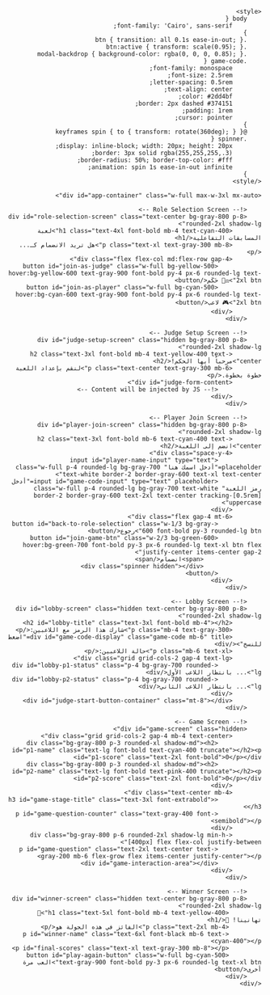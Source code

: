 <!DOCTYPE html>
<html lang="ar" dir="rtl">
<head>
    <meta charset="UTF-8">
    <meta name="viewport" content="width=device-width, initial-scale=1.0">
    <title>لعبة المسابقات التفاعلية</title>
    <script src="https://cdn.tailwindcss.com"></script>
    <link rel="preconnect" href="https://fonts.googleapis.com">
    <link rel="preconnect" href="https://fonts.gstatic.com" crossorigin>
    <link href="https://fonts.googleapis.com/css2?family=Cairo:wght@400;700;900&display=swap" rel="stylesheet">
    <script src="https://cdn.jsdelivr.net/npm/canvas-confetti@1.9.2/dist/confetti.browser.min.js"></script>

    <style>
        body {
            font-family: 'Cairo', sans-serif;
        }
        .btn { transition: all 0.1s ease-in-out; }
        .btn:active { transform: scale(0.95); }
        .modal-backdrop { background-color: rgba(0, 0, 0, 0.85); }
        .game-code {
            font-family: monospace;
            font-size: 2.5rem;
            letter-spacing: 0.5rem;
            text-align: center;
            color: #2dd4bf;
            border: 2px dashed #374151;
            padding: 1rem;
            cursor: pointer;
        }
        @keyframes spin { to { transform: rotate(360deg); } }
        .spinner {
            display: inline-block; width: 20px; height: 20px;
            border: 3px solid rgba(255,255,255,.3);
            border-radius: 50%; border-top-color: #fff;
            animation: spin 1s ease-in-out infinite;
        }
    </style>
</head>
<body class="bg-gray-900 text-white flex items-center justify-center min-h-screen p-4">

    <div id="app-container" class="w-full max-w-3xl mx-auto">

        <!-- Role Selection Screen -->
        <div id="role-selection-screen" class="text-center bg-gray-800 p-8 rounded-2xl shadow-lg">
            <h1 class="text-4xl font-bold mb-4 text-cyan-400">لعبة المسابقات التفاعلية</h1>
            <p class="text-xl text-gray-300 mb-8">هل تريد الانضمام كـ...</p>
            <div class="flex flex-col md:flex-row gap-4">
                <button id="join-as-judge" class="w-full bg-yellow-500 hover:bg-yellow-600 text-gray-900 font-bold py-4 px-6 rounded-lg text-2xl btn">👨‍⚖️ حَكَم</button>
                <button id="join-as-player" class="w-full bg-cyan-500 hover:bg-cyan-600 text-gray-900 font-bold py-4 px-6 rounded-lg text-2xl btn">🎮 لاعب</button>
            </div>
        </div>
        
        <!-- Judge Setup Screen -->
        <div id="judge-setup-screen" class="hidden bg-gray-800 p-8 rounded-2xl shadow-lg">
            <h2 class="text-3xl font-bold mb-4 text-yellow-400 text-center">مرحباً أيها الحكم!</h2>
            <p class="text-center text-gray-300 mb-6">لنقم بإعداد اللعبة خطوة بخطوة.</p>
            <div id="judge-form-content">
                <!-- Content will be injected by JS -->
            </div>
        </div>

        <!-- Player Join Screen -->
        <div id="player-join-screen" class="hidden bg-gray-800 p-8 rounded-2xl shadow-lg">
            <h2 class="text-3xl font-bold mb-6 text-cyan-400 text-center">انضم إلى اللعبة</h2>
            <div class="space-y-4">
                <input id="player-name-input" type="text" placeholder="أدخل اسمك هنا" class="w-full p-4 rounded-lg bg-gray-700 text-white border-2 border-gray-600 text-xl text-center">
                <input id="game-code-input" type="text" placeholder="أدخل رمز اللعبة" class="w-full p-4 rounded-lg bg-gray-700 text-white border-2 border-gray-600 text-2xl text-center tracking-[0.5rem] uppercase">
            </div>
            <div class="flex gap-4 mt-6">
                <button id="back-to-role-selection" class="w-1/3 bg-gray-600 font-bold py-3 rounded-lg btn">رجوع</button>
                <button id="join-game-btn" class="w-2/3 bg-green-600 hover:bg-green-700 font-bold py-3 px-6 rounded-lg text-xl btn flex justify-center items-center gap-2">
                    <span>انضمام</span>
                    <div class="spinner hidden"></div>
                </button>
            </div>
        </div>

        <!-- Lobby Screen -->
        <div id="lobby-screen" class="hidden text-center bg-gray-800 p-8 rounded-2xl shadow-lg">
            <h2 id="lobby-title" class="text-3xl font-bold mb-4"></h2>
            <p class="mb-4 text-gray-300">شارك هذا الرمز مع اللاعبين:</p>
            <div id="game-code-display" class="game-code mb-6" title="اضغط للنسخ"></div>
            <p class="mb-6 text-xl">حالة اللاعبين:</p>
            <div class="grid grid-cols-2 gap-4 text-lg">
                <div id="lobby-p1-status" class="p-4 bg-gray-700 rounded-lg">... بانتظار اللاعب الأول</div>
                <div id="lobby-p2-status" class="p-4 bg-gray-700 rounded-lg">... بانتظار اللاعب الثاني</div>
            </div>
            <div id="judge-start-button-container" class="mt-8"></div>
        </div>

        <!-- Game Screen -->
        <div id="game-screen" class="hidden">
            <div class="grid grid-cols-2 gap-4 mb-4 text-center">
                <div class="bg-gray-800 p-3 rounded-xl shadow-md"><h2 id="p1-name" class="text-lg font-bold text-cyan-400 truncate"></h2><p id="p1-score" class="text-2xl font-bold">0</p></div>
                <div class="bg-gray-800 p-3 rounded-xl shadow-md"><h2 id="p2-name" class="text-lg font-bold text-pink-400 truncate"></h2><p id="p2-score" class="text-2xl font-bold">0</p></div>
            </div>
            <div class="text-center mb-4">
                <h3 id="game-stage-title" class="text-3xl font-extrabold"></h3>
                <p id="game-question-counter" class="text-gray-400 font-semibold"></p>
            </div>
            <div class="bg-gray-800 p-6 rounded-2xl shadow-lg min-h-[400px] flex flex-col justify-between">
                <p id="game-question" class="text-2xl text-center text-gray-200 mb-6 flex-grow flex items-center justify-center"></p>
                <div id="game-interaction-area"></div>
            </div>
        </div>
        
        <!-- Winner Screen -->
        <div id="winner-screen" class="hidden text-center bg-gray-800 p-8 rounded-2xl shadow-lg">
             <h1 class="text-5xl font-bold mb-4 text-yellow-400">🎉 تهانينا! 🎊</h1>
             <p class="text-2xl mb-4">الفائز في هذه الجولة هو</p>
             <p id="winner-name" class="text-6xl font-black mb-6 text-cyan-400"></p>
             <p id="final-scores" class="text-xl text-gray-300 mb-8"></p>
             <button id="play-again-button" class="w-full bg-cyan-500 text-gray-900 font-bold py-3 px-6 rounded-lg text-xl btn">العب مرة أخرى</button>
        </div>
    </div>

<script type="module">
    // =================================================================
    //  EXPLANATION: HOW THE INTERNET & AI ARE CONNECTED
    // =================================================================
    //
    // 1. REAL-TIME DATABASE (Firebase Firestore):
    //    - The lines below starting with `import { ... } from "firebase/...";` load the Firebase library from the internet.
    //    - `initializeApp(firebaseConfig)` connects our game to a specific cloud database.
    //    - `onSnapshot(...)` is the magic function. It creates a LIVE connection. Whenever data changes in the database
    //      (e.g., a player submits an answer), Firestore automatically sends the update to everyone's browser,
    //      and the `renderCurrentState` function is called to update the screen. This is how the judge and players
    //      see everything happen in real-time without refreshing the page.
    //
    // 2. ARTIFICIAL INTELLIGENCE (Google Gemini):
    //    - The `API_URL_GENERATE` constant holds the specific internet address (API endpoint) for Google's Gemini AI model.
    //    - The `callGemini(...)` function is where we talk to the AI. It uses the browser's built-in `fetch` command
    //      to send a request over the internet to that address.
    //    - We send the AI a "prompt" (our instructions) and a "schema" (the JSON format we want back).
    //    - The AI processes our request and sends back a response, which we then use in the game (e.g., to generate a question
    //      or get a scoring recommendation).
    //
    // IN SHORT: Firebase provides the live connection between users, and the Gemini API provides the "brain" for AI features.
    // No extra setup is needed from you; it's all handled in this code.
    //
    // =================================================================

    // --- Firebase SDKs ---
    import { initializeApp } from "https://www.gstatic.com/firebasejs/11.6.1/firebase-app.js";
    import { getAuth, signInAnonymously } from "https://www.gstatic.com/firebasejs/11.6.1/firebase-auth.js";
    import { getFirestore, doc, getDoc, setDoc, updateDoc, onSnapshot, runTransaction } from "https://www.gstatic.com/firebasejs/11.6.1/firebase-firestore.js";

    // --- Firebase Config ---
    // Import the functions you need from the SDKs you need
import { initializeApp } from "firebase/app";
import { getAnalytics } from "firebase/analytics";
// TODO: Add SDKs for Firebase products that you want to use
// https://firebase.google.com/docs/web/setup#available-libraries

// Your web app's Firebase configuration
// For Firebase JS SDK v7.20.0 and later, measurementId is optional
const firebaseConfig = {
  apiKey: "AIzaSyDm5xJl2BKWa0YVj1XFfyd9gqWBbcpMXpI",
  authDomain: "my-quiz-game-server-48e8c.firebaseapp.com",
  projectId: "my-quiz-game-server-48e8c",
  storageBucket: "my-quiz-game-server-48e8c.firebasestorage.app",
  messagingSenderId: "845367930761",
  appId: "1:845367930761:web:28b4274172fa5357b8fb58",
  measurementId: "G-D2EPGKFJSS"
};

// Initialize Firebase
const app = initializeApp(firebaseConfig);
const analytics = getAnalytics(app);
    }));

    // --- Gemini API Configuration ---
    const API_KEY = "";
    const API_URL_GENERATE = `https://generativelanguage.googleapis.com/v1beta/models/gemini-2.0-flash:generateContent?key=${API_KEY}`;

    // --- Static Game Data ---
    const STAGE_DEFINITIONS = [
        { title: "المرحلة الأولى: ماذا تعرف؟", type: "Open-ended", points: 10 },
        { title: "المرحلة الثانية: الجرس", type: "Buzzer", points: 20 },
        { title: "المرحلة الثالثة: المستحيل", type: "Open-ended", points: 50 },
        { title: "المرحلة الرابعة: المزاد", type: "Auction", points: 10 },
        { title: "المرحلة الخامسة: التشخيص", type: "Open-ended", points: 40 }
    ];
    const QUESTIONS_PER_STAGE = 5;

    // --- DOM Elements ---
    const screens = {
        roleSelection: document.getElementById('role-selection-screen'),
        judgeSetup: document.getElementById('judge-setup-screen'),
        playerJoin: document.getElementById('player-join-screen'),
        lobby: document.getElementById('lobby-screen'),
        game: document.getElementById('game-screen'),
        winner: document.getElementById('winner-screen'),
    };
    const judgeFormContent = document.getElementById('judge-form-content');
    const joinAsJudgeBtn = document.getElementById('join-as-judge');
    const joinAsPlayerBtn = document.getElementById('join-as-player');
    const joinGameBtn = document.getElementById('join-game-btn');
    
    // --- App State ---
    let db, auth;
    let currentUser = {};
    let unsubscribeGame = null;

    // --- Gemini API Function ---
    async function callGemini(prompt, schema) {
        const payload = {
            contents: [{ role: "user", parts: [{ text: prompt }] }],
            generationConfig: {
                responseMimeType: "application/json",
                responseSchema: schema,
            },
        };
        const response = await fetch(API_URL_GENERATE, {
            method: 'POST',
            headers: { 'Content-Type': 'application/json' },
            body: JSON.stringify(payload),
        });
        if (!response.ok) throw new Error(`API Error: ${response.status}`);
        const result = await response.json();
        const text = result.candidates?.[0]?.content?.parts?.[0]?.text;
        return JSON.parse(text.replace(/```json|```/g, '').trim());
    }

    // --- App Logic ---
    
    function showScreen(screenName) {
        Object.values(screens).forEach(s => s.classList.add('hidden'));
        if (screens[screenName]) {
            screens[screenName].classList.remove('hidden');
        }
    }

    async function main() {
        const app = initializeApp(firebaseConfig);
        db = getFirestore(app);
        auth = getAuth(app);
        
        try {
            const userCredential = await signInAnonymously(auth);
            currentUser.uid = userCredential.user.uid;
            showScreen('roleSelection');
        } catch(error) {
            console.error("Anonymous Sign-in failed", error);
            alert("فشل الاتصال بالخادم. يرجى تحديث الصفحة.");
        }
    }

    joinAsJudgeBtn.addEventListener('click', () => {
        currentUser.role = 'judge';
        showScreen('judgeSetup');
        renderJudgeSetupStep(1);
    });

    joinAsPlayerBtn.addEventListener('click', () => {
        currentUser.role = 'player';
        showScreen('playerJoin');
    });
    
    // Judge Setup Flow
    let gameSetupData = { stages: Array(STAGE_DEFINITIONS.length).fill(null).map(() => ({ questions: Array(QUESTIONS_PER_STAGE).fill(null) })) };
    function renderJudgeSetupStep(step) {
        if (step === 1) { // Quiz Details
            judgeFormContent.innerHTML = `
                <div class="space-y-4 mb-6">
                    <input id="quiz-title-input" type="text" placeholder="عنوان المسابقة" class="w-full p-3 rounded-lg bg-gray-700" value="${gameSetupData.title || ''}">
                </div>
                <div class="flex gap-4">
                     <button id="back-to-role-selection" class="w-1/3 bg-gray-600 font-bold py-3 rounded-lg btn">رجوع</button>
                    <button id="next-step-btn" class="w-2/3 bg-green-600 font-bold py-3 rounded-lg btn">التالي</button>
                </div>
            `;
            document.getElementById('back-to-role-selection').onclick = () => showScreen('roleSelection');
            document.getElementById('next-step-btn').onclick = () => {
                gameSetupData.title = document.getElementById('quiz-title-input').value || "مسابقة شيقة";
                renderJudgeSetupStep(2);
            };
        } else if (step > 1 && step <= STAGE_DEFINITIONS.length + 1) { // Stages 1-5
            const stageIndex = step - 2;
            const stageDef = STAGE_DEFINITIONS[stageIndex];
            
            let questionsHTML = '';
            for (let i = 0; i < QUESTIONS_PER_STAGE; i++) {
                const qData = gameSetupData.stages[stageIndex].questions[i] || {};
                questionsHTML += `
                    <div class="p-3 bg-gray-900 rounded-lg">
                        <label class="font-bold text-sm">السؤال ${i + 1}:</label>
                        <textarea data-q-index="${i}" class="stage-question-input w-full p-2 mt-1 rounded-lg bg-gray-700" rows="2" placeholder="اكتب السؤال أو ولّده بالـ AI">${qData.question || ''}</textarea>
                        <input type="hidden" data-q-index="${i}" class="stage-answer-input" value="${qData.modelAnswer || ''}">
                        <button data-q-index="${i}" class="ai-generate-btn w-full mt-2 text-sm bg-teal-600 font-bold py-1 rounded-lg btn flex items-center justify-center gap-2">✨ توليد <div class="spinner hidden"></div></button>
                    </div>
                `;
            }

            judgeFormContent.innerHTML = `
                <h3 class="text-2xl font-bold text-center mb-1">${stageDef.title}</h3>
                <p class="text-center text-gray-400 mb-4">(نوع المرحلة: ${stageDef.type})</p>
                <div class="space-y-3 mb-6 max-h-80 overflow-y-auto p-2 border border-gray-700 rounded-lg">${questionsHTML}</div>
                <div class="flex gap-4">
                    <button id="back-step-btn" class="w-1/3 bg-gray-600 font-bold py-3 rounded-lg btn">رجوع</button>
                    <button id="next-step-btn" class="w-2/3 bg-green-600 font-bold py-3 rounded-lg btn">${step === STAGE_DEFINITIONS.length + 1 ? 'إنشاء اللعبة' : 'المرحلة التالية'}</button>
                </div>
            `;
            
            document.getElementById('back-step-btn').onclick = () => {
                renderJudgeSetupStep(step - 1);
            };

            document.querySelectorAll('.ai-generate-btn').forEach(btn => {
                btn.onclick = async (e) => {
                    const qIndex = e.currentTarget.dataset.qIndex;
                    const topic = prompt(`أدخل موضوع للسؤال رقم ${parseInt(qIndex) + 1} لمرحلة "${stageDef.title}":`);
                    if (!topic) return;
                    btn.disabled = true;
                    btn.querySelector('.spinner').classList.remove('hidden');
                    try {
                        const promptText = `For a quiz stage titled '${stageDef.title}', generate a single creative question about '${topic}'. Respond with a JSON object: {"question": "...", "answer": "..."}.`;
                        const schema = { type: "OBJECT", properties: { question: { type: "STRING" }, answer: { type: "STRING" } } };
                        const result = await callGemini(promptText, schema);
                        document.querySelector(`.stage-question-input[data-q-index="${qIndex}"]`).value = result.question;
                        document.querySelector(`.stage-answer-input[data-q-index="${qIndex}"]`).value = result.answer; 
                    } catch (err) {
                        alert("فشل توليد السؤال. يرجى المحاولة مرة أخرى.");
                        console.error(err);
                    } finally {
                        btn.disabled = false;
                        btn.querySelector('.spinner').classList.add('hidden');
                    }
                };
            });
            
            document.getElementById('next-step-btn').onclick = async () => {
                const questionInputs = document.querySelectorAll('.stage-question-input');
                const answerInputs = document.querySelectorAll('.stage-answer-input');
                gameSetupData.stages[stageIndex] = { ...stageDef, questions: [] };
                for (let i = 0; i < QUESTIONS_PER_STAGE; i++) {
                    gameSetupData.stages[stageIndex].questions.push({
                        question: questionInputs[i].value || `السؤال الافتراضي ${i+1}`,
                        modelAnswer: answerInputs[i].value
                    });
                }

                if (step === STAGE_DEFINITIONS.length + 1) await createGameInFirestore();
                else renderJudgeSetupStep(step + 1);
            };
        }
    }

    async function createGameInFirestore() {
        const gameId = Math.random().toString(36).substring(2, 8).toUpperCase();
        currentUser.gameId = gameId;
        
        const gameData = {
            title: gameSetupData.title,
            status: 'lobby',
            judgeId: currentUser.uid,
            players: {
                p1: { name: null, id: null, score: 0, joined: false, answer: null },
                p2: { name: null, id: null, score: 0, joined: false, answer: null }
            },
            stages: gameSetupData.stages,
            currentStage: -1,
            currentQuestion: -1,
        };
        
        await setDoc(doc(db, "games", gameId), gameData);
        listenToGameUpdates(gameId);
    }

    // Player Join Flow
    document.getElementById('back-to-role-selection').onclick = () => showScreen('roleSelection');
    joinGameBtn.addEventListener('click', async () => {
        const nameInput = document.getElementById('player-name-input');
        const codeInput = document.getElementById('game-code-input');
        const playerName = nameInput.value.trim();
        const gameId = codeInput.value.trim().toUpperCase();
        if (!gameId || !playerName) {
            alert("الرجاء إدخال اسمك ورمز اللعبة.");
            return;
        }

        joinGameBtn.querySelector('.spinner').classList.remove('hidden');
        joinGameBtn.querySelector('span').classList.add('hidden');
        
        try {
            await runTransaction(db, async (transaction) => {
                const gameRef = doc(db, "games", gameId);
                const gameDoc = await transaction.get(gameRef);

                if (!gameDoc.exists()) throw new Error("لم يتم العثور على لعبة بهذا الرمز.");
                
                const gameData = gameDoc.data();
                let playerSlot = null;

                if (gameData.players.p1.id === null) playerSlot = 'p1';
                else if (gameData.players.p2.id === null) playerSlot = 'p2';
                else throw new Error("هذه اللعبة ممتلئة بالفعل.");
                
                currentUser.gameId = gameId;
                currentUser.playerKey = playerSlot;
                
                const updateData = {};
                updateData[`players.${playerSlot}.id`] = currentUser.uid;
                updateData[`players.${playerSlot}.name`] = playerName;
                updateData[`players.${playerSlot}.joined`] = true;
                transaction.update(gameRef, updateData);
            });
            listenToGameUpdates(gameId);

        } catch (error) {
            alert(error.message);
        } finally {
            joinGameBtn.querySelector('.spinner').classList.add('hidden');
            joinGameBtn.querySelector('span').classList.remove('hidden');
        }
    });

    // Real-time listener
    function listenToGameUpdates(gameId) {
        if (unsubscribeGame) unsubscribeGame();
        unsubscribeGame = onSnapshot(doc(db, "games", gameId), (doc) => {
            if (!doc.exists()) {
                alert("تم حذف اللعبة من قبل الحكم.");
                location.reload();
                return;
            }
            const gameData = doc.data();
            renderCurrentState(gameData);
        });
    }

    // State Rendering
    function renderCurrentState(gameData) {
        if (gameData.status !== 'lobby' && gameData.currentStage >= 0) {
            document.getElementById('p1-name').textContent = gameData.players.p1.name || 'اللاعب 1';
            document.getElementById('p2-name').textContent = gameData.players.p2.name || 'اللاعب 2';
            document.getElementById('p1-score').textContent = gameData.players.p1.score;
            document.getElementById('p2-score').textContent = gameData.players.p2.score;
        }

        if (gameData.status === 'lobby') {
            showScreen('lobby');
            renderLobby(gameData);
        } else if (gameData.status === 'in_progress') {
            showScreen('game');
            renderGameStage(gameData);
        } else if (gameData.status === 'finished') {
            showScreen('winner');
            renderWinner(gameData);
        }
    }

    function renderLobby(gameData) {
        document.getElementById('lobby-title').textContent = `ردهة الانتظار: ${gameData.title}`;
        document.getElementById('game-code-display').textContent = currentUser.gameId;
        const p1Status = document.getElementById('lobby-p1-status');
        const p2Status = document.getElementById('lobby-p2-status');
        
        p1Status.textContent = `${gameData.players.p1.name || 'اللاعب الأول'}: ${gameData.players.p1.joined ? '✅ انضم' : ' بانتظار...'}`;
        p1Status.className = `p-4 rounded-lg ${gameData.players.p1.joined ? 'bg-green-800' : 'bg-gray-700'}`;
        p2Status.textContent = `${gameData.players.p2.name || 'اللاعب الثاني'}: ${gameData.players.p2.joined ? '✅ انضم' : ' بانتظار...'}`;
        p2Status.className = `p-4 rounded-lg ${gameData.players.p2.joined ? 'bg-green-800' : 'bg-gray-700'}`;

        const judgeStartBtnContainer = document.getElementById('judge-start-button-container');
        if (currentUser.role === 'judge' && gameData.players.p1.joined && gameData.players.p2.joined) {
            judgeStartBtnContainer.innerHTML = `<button id="start-game-from-lobby" class="w-full bg-green-600 font-bold py-3 rounded-lg btn text-xl">ابدأ اللعبة!</button>`;
            document.getElementById('start-game-from-lobby').onclick = async () => {
                await updateDoc(doc(db, "games", currentUser.gameId), { currentStage: 0, currentQuestion: 0, status: 'in_progress' });
            };
        } else {
             judgeStartBtnContainer.innerHTML = ``;
        }
    }

    function renderGameStage(gameData) {
        const { currentStage, currentQuestion } = gameData;
        if (currentStage < 0 || currentStage >= gameData.stages.length) return;
        
        const stage = gameData.stages[currentStage];
        const question = stage.questions[currentQuestion];

        document.getElementById('game-stage-title').textContent = stage.title;
        document.getElementById('game-question-counter').textContent = `السؤال ${currentQuestion + 1} من ${QUESTIONS_PER_STAGE}`;
        document.getElementById('game-question').textContent = question.question;
        const interactionArea = document.getElementById('game-interaction-area');
        
        const myPlayerKey = currentUser.playerKey;
        const myData = myPlayerKey ? gameData.players[myPlayerKey] : null;

        if (currentUser.role === 'player') {
            if (myData && myData.answer === null) {
                interactionArea.innerHTML = `
                    <input id="player-answer-input" type="text" placeholder="اكتب إجابتك هنا" class="w-full p-3 rounded-lg bg-gray-700">
                    <button id="submit-answer-btn" class="w-full mt-2 bg-cyan-600 font-bold py-2 rounded-lg btn">أرسل الإجابة</button>
                `;
                document.getElementById('submit-answer-btn').onclick = async () => {
                    const answer = document.getElementById('player-answer-input').value;
                    await updateDoc(doc(db, "games", currentUser.gameId), { [`players.${myPlayerKey}.answer`]: answer || " " });
                };
            } else {
                 interactionArea.innerHTML = `<p class="text-center text-lg text-yellow-400">تم إرسال إجابتك. بانتظار الحكم...</p>`;
            }
        } else if (currentUser.role === 'judge') {
            const p1 = gameData.players.p1;
            const p2 = gameData.players.p2;

            if (p1.answer !== null && p2.answer !== null) {
                interactionArea.innerHTML = `
                    <h4 class="text-lg font-bold text-yellow-400 mb-4 text-center">أيها الحكم، قم بتقييم الإجابات:</h4>
                    <div class="grid md:grid-cols-2 gap-4">
                        <div class="p-4 bg-gray-700 rounded-lg space-y-2">
                             <p class="font-bold text-cyan-400">${p1.name}: <span class="text-lg text-white">"${p1.answer}"</span></p>
                             <div id="ai-verdict-p1" class="h-8 flex items-center gap-2 text-sm"><div class="spinner"></div><span>AI يراجع...</span></div>
                             <div class="flex gap-2"><button data-player="p1" class="w-full bg-green-500 p-2 rounded-lg btn judge-verdict">صحيح</button><button data-player="p1" class="w-full bg-red-500 p-2 rounded-lg btn judge-verdict">خطأ</button></div>
                        </div>
                        <div class="p-4 bg-gray-700 rounded-lg space-y-2">
                             <p class="font-bold text-pink-400">${p2.name}: <span class="text-lg text-white">"${p2.answer}"</span></p>
                             <div id="ai-verdict-p2" class="h-8 flex items-center gap-2 text-sm"><div class="spinner"></div><span>AI يراجع...</span></div>
                             <div class="flex gap-2"><button data-player="p2" class="w-full bg-green-500 p-2 rounded-lg btn judge-verdict">صحيح</button><button data-player="p2" class="w-full bg-red-500 p-2 rounded-lg btn judge-verdict">خطأ</button></div>
                        </div>
                    </div>
                    <button id="next-question-btn" class="w-full mt-6 bg-blue-600 font-bold py-3 rounded-lg btn hidden">السؤال التالي</button>
                `;
                
                const validateAnswers = async () => {
                    const modelAnswer = question.modelAnswer;
                    if (!modelAnswer) {
                        document.getElementById('ai-verdict-p1').textContent = "لا توجد إجابة نموذجية للمقارنة.";
                        document.getElementById('ai-verdict-p2').textContent = "لا توجد إجابة نموذجية للمقارنة.";
                        return;
                    }
                    
                    const schema = { type: "OBJECT", properties: { is_correct: { type: "BOOLEAN" } } };
                    
                    try {
                        const prompt1 = `Is the user's answer "${p1.answer}" a correct way of saying the correct answer "${modelAnswer}"? Respond with JSON.`;
                        const result1 = await callGemini(prompt1, schema);
                        document.getElementById('ai-verdict-p1').textContent = result1.is_correct ? '✨ توصية AI: ✅ صحيح' : '✨ توصية AI: ❌ خطأ';
                    } catch { document.getElementById('ai-verdict-p1').textContent = 'فشل تقييم AI'; }
                    try {
                        const prompt2 = `Is the user's answer "${p2.answer}" a correct way of saying the correct answer "${modelAnswer}"? Respond with JSON.`;
                        const result2 = await callGemini(prompt2, schema);
                        document.getElementById('ai-verdict-p2').textContent = result2.is_correct ? '✨ توصية AI: ✅ صحيح' : '✨ توصية AI: ❌ خطأ';
                    } catch { document.getElementById('ai-verdict-p2').textContent = 'فشل تقييم AI'; }
                };
                validateAnswers();

                let verdicts = { p1: null, p2: null };
                document.querySelectorAll('.judge-verdict').forEach(btn => btn.onclick = (e) => {
                    const player = e.target.dataset.player;
                    verdicts[player] = e.target.textContent === 'صحيح';
                    e.target.parentElement.querySelectorAll('button').forEach(b => b.disabled = true);
                    e.target.style.border = '2px solid white';
                    if (verdicts.p1 !== null && verdicts.p2 !== null) {
                         document.getElementById('next-question-btn').classList.remove('hidden');
                    }
                });
                
                document.getElementById('next-question-btn').onclick = async () => {
                    const updates = { 'players.p1.answer': null, 'players.p2.answer': null };
                    if (verdicts.p1) updates['players.p1.score'] = p1.score + (stage.points || 20);
                    if (verdicts.p2) updates['players.p2.score'] = p2.score + (stage.points || 20);
                    
                    let nextQuestion = currentQuestion + 1;
                    let nextStage = currentStage;

                    if (nextQuestion >= QUESTIONS_PER_STAGE) {
                        nextQuestion = 0;
                        nextStage++;
                    }

                    if (nextStage >= gameData.stages.length) {
                        updates.status = 'finished';
                    } else {
                        updates.currentStage = nextStage;
                        updates.currentQuestion = nextQuestion;
                    }
                    
                    await updateDoc(doc(db, "games", currentUser.gameId), updates);
                };
            } else {
                 interactionArea.innerHTML = `<p class="text-center text-lg text-yellow-400">بانتظار إجابات اللاعبين...</p>`;
            }
        }
    }

    function renderWinner(gameData) {
        const p1 = gameData.players.p1;
        const p2 = gameData.players.p2;
        let winner;

        if (p1.score > p2.score) winner = p1;
        else if (p2.score > p1.score) winner = p2;
        else { 
            document.getElementById('winner-name').textContent = "إنه تعادل!";
            document.getElementById('final-scores').textContent = `النتيجة النهائية: ${p1.score} - ${p2.score}`;
            return;
        }

        document.getElementById('winner-name').textContent = winner.name;
        document.getElementById('final-scores').textContent = `النتيجة النهائية: ${p1.name} (${p1.score}) مقابل ${p2.name} (${p2.score})`;
        confetti({ particleCount: 150, spread: 90, origin: { y: 0.6 } });
    }

    // --- Event Listeners ---
    document.getElementById('game-code-display')?.addEventListener('click', (e) => {
        if(navigator.clipboard) {
            navigator.clipboard.writeText(e.target.textContent).then(() => {
                alert("تم نسخ رمز اللعبة!");
            });
        }
    });
    
    document.getElementById('play-again-button').addEventListener('click', () => location.reload());

    // --- Init ---
    main();

</script>
</body>
</html>
